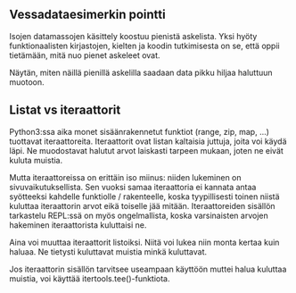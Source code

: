 ## Vessadataesimerkin pointti

Isojen datamassojen käsittely koostuu pienistä askelista.  Yksi hyöty
funktionaalisten kirjastojen, kielten ja koodin tutkimisesta on se, että
oppii tietämään, mitä nuo pienet askeleet ovat.

Näytän, miten näillä pienillä askelilla saadaan data pikku hiljaa
haluttuun muotoon.

## Listat vs iteraattorit

Python3:ssa aika monet sisäänrakennetut funktiot (range, zip, map, ...)
tuottavat iteraattoreita.  Iteraattorit ovat listan kaltaisia juttuja,
joita voi käydä läpi.  Ne muodostavat halutut arvot laiskasti tarpeen
mukaan, joten ne eivät kuluta muistia.

Mutta iteraattoreissa on erittäin iso miinus: niiden lukeminen on
sivuvaikutuksellista.  Sen vuoksi samaa iteraattoria ei kannata antaa
syötteeksi kahdelle funktiolle / rakenteelle, koska tyypillisesti toinen
niistä kuluttaa iteraattorin arvot eikä toiselle jää mitään.
Iteraattoreiden sisällön tarkastelu REPL:ssä on myös ongelmallista,
koska varsinaisten arvojen hakeminen iteraattorista kuluttaisi ne.

Aina voi muuttaa iteraattorit listoiksi.  Niitä voi lukea niin monta
kertaa kuin haluaa.  Ne tietysti kuluttavat muistia minkä kuluttavat.

Jos iteraattorin sisällön tarvitsee useampaan käyttöön muttei halua
kuluttaa muistia, voi käyttää itertools.tee()-funktiota.

